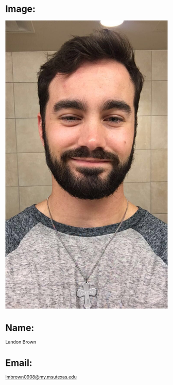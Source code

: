 
# Image:
![the image was not loaded correctly](my_face.jpg)

# Name:
Landon Brown 

# Email:
lmbrown0908@my.msutexas.edu
